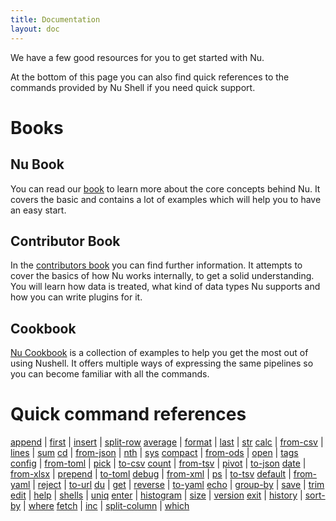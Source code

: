 ```yaml
---
title: Documentation
layout: doc
---
```

We have a few good resources for you to get started with Nu.

At the bottom of this page you can also find quick references to the commands provided by Nu Shell if you need quick support.

# Books

## Nu Book

You can read our [book](https://www.nushell.sh/book) to learn more about the core concepts behind Nu. It covers the basic and contains a lot of examples which will help you to have an easy start.

## Contributor Book

In the [contributors book](https://www.nushell.sh/contributor-book) you can find further information. It attempts to cover the basics of how Nu works internally, to get a solid understanding. You will learn how data is treated, what kind of data types Nu supports and how you can write plugins for it.

## Cookbook

[Nu Cookbook](https://www.nushell.sh/cookbook/) is a collection of examples to help you get the most out of using Nushell. It offers multiple ways of expressing the same pipelines so you can become familiar with all the commands.

# Quick command references

[append](/commands/append.html) | [first](/commands/first.html) | [insert](/commands/insert.html) | [split-row](/commands/split-row.html)
[average](/commands/average.html) | [format](/commands/format.html) | [last](/commands/last.html) | [str](/commands/str.html)
[calc](/commands/calc.html) | [from-csv](/commands/from-csv.html) | [lines](/commands/lines.html) | [sum](/commands/sum.html)
[cd](/commands/cd.html) | [from-json](/commands/from-json.html) | [nth](/commands/nth.html) | [sys](/commands/sys.html)
[compact](/commands/compact.html) | [from-ods](/commands/from-ods.html) | [open](/commands/open.html) | [tags](/commands/tags.html)
[config](/commands/config.html) | [from-toml](/commands/from-toml.html) | [pick](/commands/pick.html) | [to-csv](/commands/to-csv.html)
[count](/commands/count.html) | [from-tsv](/commands/from-tsv.html) | [pivot](/commands/pivot.html) | [to-json](/commands/to-json.html)
[date](/commands/date.html) | [from-xlsx](/commands/from-xlsx.html) | [prepend](/commands/prepend.html) | [to-toml](/commands/to-toml.html)
[debug](/commands/debug.html) | [from-xml](/commands/from-xml.html) | [ps](/commands/ps.html) | [to-tsv](/commands/to-tsv.html)
[default](/commands/default.html) | [from-yaml](/commands/from-yaml.html) | [reject](/commands/reject.html) | [to-url](/commands/to-url.html)
[du](/commands/du.html) | [get](/commands/get.html) | [reverse](/commands/reverse.html) | [to-yaml](/commands/to-yaml.html)
[echo](/commands/echo.html) | [group-by](/commands/group-by.html) | [save](/commands/save.html) | [trim](/commands/trim.html)
[edit](/commands/edit.html) | [help](/commands/help.html) | [shells](/commands/shells.html) | [uniq](/commands/uniq.html)
[enter](/commands/enter.html) | [histogram](/commands/histogram.html) | [size](/commands/size.html) | [version](/commands/version.html)
[exit](/commands/exit.html) | [history](/commands/history.html) | [sort-by](/commands/sort-by.html) | [where](/commands/where.html)
[fetch](/commands/fetch.html) | [inc](/commands/inc.html) | [split-column](/commands/split-column.html) | [which](/commands/which.html)
